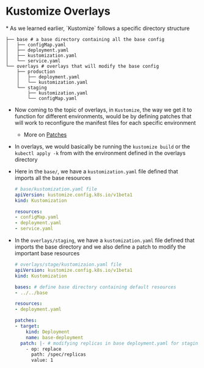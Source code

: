 <h1>Kustomize Overlays</h1>
* As we learned earlier, `Kustomize` follows a specific directory structure

  ```
  ├── base # a base directory containing all the base config
  │   ├── configMap.yaml
  │   ├── deployment.yaml
  │   ├── kustomization.yaml
  │   └── service.yaml
  └── overlays # overlays that will modify the base config
      ├── production
      │   ├── deployment.yaml
      │   └── kustomization.yaml
      └── staging
          ├── kustomization.yaml
          └── configMap.yaml
  ```

* Now coming to the topic of overlays, in `Kustomize`, the way we get it to function for different environments, would be by defining patches that will work to reconfigure the manifest files for each specific environment
  - More on [Patches](https://eoyebami.github.io/posts/k8s/kustomize/2024-05-27-kustomize-patches.html)
* In overlays, we would basically be running the `kustomize build` or the `kubectl apply -k` from with the environment defined in the overlays directory

* Here in the `base/`, we have a `kustomization.yaml` file defined that imports all the base resources

  ```yml
  # base/kustomization.yaml file
  apiVersion: kustomize.config.k8s.io/v1beta1
  kind: Kustomization

  resources:
  - configMap.yaml
  - deployment.yaml
  - service.yaml
  ```

* In the `overlays/staging`, we have a `kustomization.yaml` file defined that imports the base directory and we also define a patch to modify the important base resources

  ```yml
  # overlays/stage/kustomizaion.yaml file
  apiVersion: kustomize.config.k8s.io/v1beta1
  kind: Kustomization

  bases: # define base directory containing default resources
  - ../../base

  resources:
  - deployment.yaml

  patches:
  - target:
      kind: Deployment
      name: base-deployment
    patch: |- # modifying replicas in base deployment.yaml for staging env
      - op: replace
        path: /spec/replicas
        value: 1
  ```
